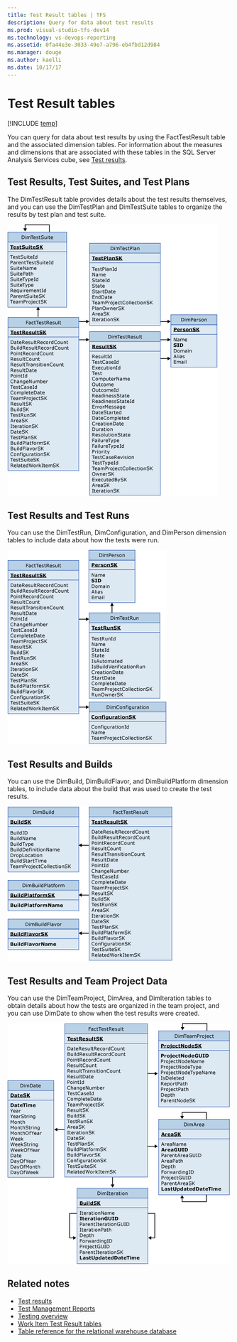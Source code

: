 ```yaml
---
title: Test Result tables | TFS
description: Query for data about test results 
ms.prod: visual-studio-tfs-dev14
ms.technology: vs-devops-reporting 
ms.assetid: 0fa44e3e-3033-49e7-a796-eb4fbd12d984
ms.manager: douge
ms.author: kaelli
ms.date: 10/17/17
---
```


# Test Result tables


[!INCLUDE [temp](../_shared/tfs-report-platform-version.md)]

You can query for data about test results by using the FactTestResult table and the associated dimension tables. For information about the measures and dimensions that are associated with these tables in the SQL Server Analysis Services cube, see [Test results](perspective-test-analyze-report-test-results.md).  
  
  
## Test Results, Test Suites, and Test Plans  
 The DimTestResult table provides details about the test results themselves, and you can use the DimTestPlan and DimTestSuite tables to organize the results by test plan and test suite.  
  
 ![Fact Table for Test Results](_img/teamproj_facttestresult.png "TeamProj_FactTestResult")  
  

  
## Test Results and Test Runs  
 You can use the DimTestRun, DimConfiguration, and DimPerson dimension tables to include data about how the tests were run.  
  
 ![Fact Table for Test Results with Runs](_img/teamproj_result_other.png "TeamProj_Result_Other")  
  
  
## Test Results and Builds  
 You can use the DimBuild, DimBuildFlavor, and DimBuildPlatform dimension tables, to include data about the build that was used to create the test results.  
  
 ![Fact Table for Test Results with Builds](_img/teamproj_testresultbuild.png "TeamProj_TestResultBuild")  
  
  
## Test Results and Team Project Data  
 You can use the DimTeamProject, DimArea, and DimIteration tables to obtain details about how the tests are organized in the team project, and you can use DimDate to show when the test results were created.  
  
 ![Fact Table for Test Results with Other](_img/teamproj_testresultother.png "TeamProj_TestResultOther")  
  
 
  
## Related notes 
-  [Test results](perspective-test-analyze-report-test-results.md)   
-  [Test Management Reports](../excel/test-management-reports.md)   
-  [Testing overview](../../manual-test/index.md)   
-  [Work Item Test Result tables](work-item-test-result-tables.md)   
-  [Table reference for the relational warehouse database](table-reference-relational-warehouse-database.md)
